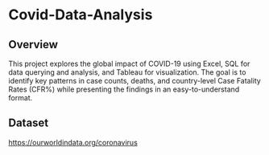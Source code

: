 # Covid-Data-Analysis

## Overview

This project explores the global impact of COVID-19 using Excel, SQL for data querying and analysis, and Tableau for visualization. The goal is to identify key patterns in case counts, deaths, and country-level Case Fatality Rates (CFR%) while presenting the findings in an easy-to-understand format.

## Dataset

https://ourworldindata.org/coronavirus

